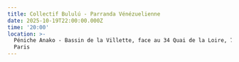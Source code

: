 ```yaml
---
title: Collectif Bululú - Parranda Vénézuelienne
date: 2025-10-19T22:00:00.000Z
time: '20:00'
location: >-
  Péniche Anako - Bassin de la Villette, face au 34 Quai de la Loire, 75019
  Paris
---
```


